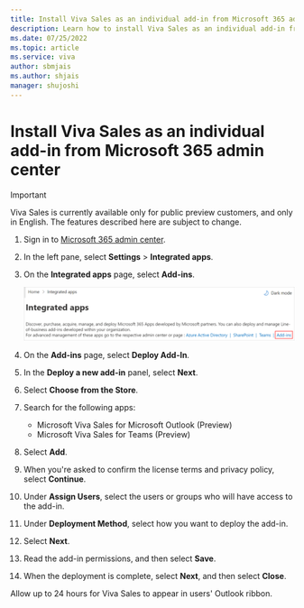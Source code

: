 ```yaml
---
title: Install Viva Sales as an individual add-in from Microsoft 365 admin center
description: Learn how to install Viva Sales as an individual add-in from Microsoft 365 admin center
ms.date: 07/25/2022
ms.topic: article
ms.service: viva
author: sbmjais
ms.author: shjais
manager: shujoshi
---
```


# Install Viva Sales as an individual add-in from Microsoft 365 admin center

> [!IMPORTANT]
> Viva Sales is currently available only for public preview customers, and only in English. The features described here are subject to change.

1.  Sign in to [Microsoft 365 admin center](https://admin.microsoft.com/).

2.  In the left pane, select **Settings** &gt; **Integrated apps**.

3.  On the **Integrated apps** page, select **Add-ins**.

    ![Open Add ins portal](media/add-in-portal.png "Open Add-ins portal")

4.  On the **Add-ins** page, select **Deploy Add-In**.

5.  In the **Deploy a new add-in** panel, select **Next**.

6.  Select **Choose from the Store**.

7.  Search for the following apps:

    - Microsoft Viva Sales for Microsoft Outlook (Preview)
    - Microsoft Viva Sales for Teams (Preview)

8.  Select **Add**.

9.  When you're asked to confirm the license terms and privacy policy, select **Continue**.

10. Under **Assign Users**, select the users or groups who will have access to the add-in.

11. Under **Deployment Method**, select how you want to deploy the add-in.

12. Select **Next**.

13. Read the add-in permissions, and then select **Save**.

14. When the deployment is complete, select **Next**, and then select **Close**.

Allow up to 24 hours for Viva Sales to appear in users' Outlook ribbon.


